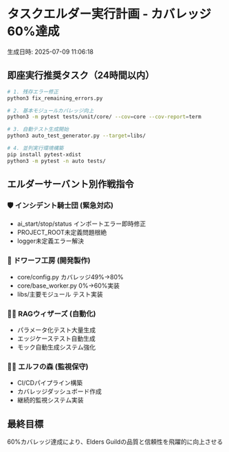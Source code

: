 
# タスクエルダー実行計画 - カバレッジ60%達成
生成日時: 2025-07-09 11:06:18

## 即座実行推奨タスク（24時間以内）
```bash
# 1. 残存エラー修正
python3 fix_remaining_errors.py

# 2. 基本モジュールカバレッジ向上  
python3 -m pytest tests/unit/core/ --cov=core --cov-report=term

# 3. 自動テスト生成開始
python3 auto_test_generator.py --target=libs/

# 4. 並列実行環境構築
pip install pytest-xdist
python3 -m pytest -n auto tests/
```

## エルダーサーバント別作戦指令

### 🛡️ インシデント騎士団 (緊急対応)
- ai_start/stop/status インポートエラー即時修正
- PROJECT_ROOT未定義問題根絶
- logger未定義エラー解決

### 🔨 ドワーフ工房 (開発製作)
- core/config.py カバレッジ49%→80%
- core/base_worker.py 0%→60%実装
- libs/主要モジュール テスト実装

### 🧙‍♂️ RAGウィザーズ (自動化)
- パラメータ化テスト大量生成
- エッジケーステスト自動生成
- モック自動生成システム強化

### 🧝‍♂️ エルフの森 (監視保守)
- CI/CDパイプライン構築
- カバレッジダッシュボード作成
- 継続的監視システム実装

## 最終目標
60%カバレッジ達成により、Elders Guildの品質と信頼性を飛躍的に向上させる

